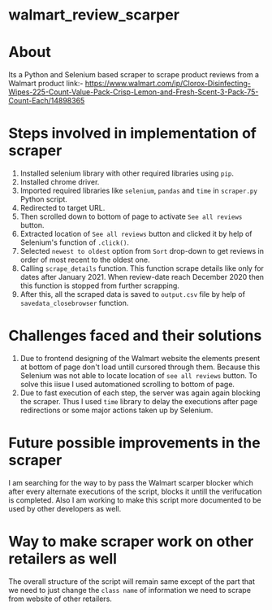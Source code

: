 # walmart_review_scarper

# About
Its a Python and Selenium based scraper to scrape product reviews from a Walmart product link:- https://www.walmart.com/ip/Clorox-Disinfecting-Wipes-225-Count-Value-Pack-Crisp-Lemon-and-Fresh-Scent-3-Pack-75-Count-Each/14898365

# Steps involved in implementation of scraper
1) Installed selenium library with other required libraries using ```pip```.
2) Installed chrome driver.
3) Imported required libraries like ```selenium```, ```pandas``` and ```time``` in ```scraper.py``` Python script. 
4) Redirected to target URL.
5) Then scrolled down to bottom of page to activate ```See all reviews``` button.
6) Extracted location of ```See all reviews``` button and clicked it by help of Selenium's function of ```.click()```.
7) Selected ```newest to oldest``` option from ```Sort``` drop-down to get reviews in order of most recent to the oldest one.
8) Calling ```scrape_details``` function. This function scrape details like only for dates after January 2021. When review-date reach December 2020 then this function is stopped from further scrapping.
9) After this, all the scraped data is saved to ```output.csv``` file by help of ```savedata_closebrowser``` function.

# Challenges faced and their solutions
1) Due to frontend designing of the Walmart website the elements present at bottom of page don't load untill cursored through them. Because this Selenium was not able to locate location of ```see all reviews``` button. To solve this iisue I used automationed scrolling to bottom of page.
2) Due to fast execution of each step, the server was again again blocking the scraper. Thus I used ```time``` library to delay the executions after page redirections or some major actions taken up by Selenium.

# Future possible improvements in the scraper
I am searching for the way to by pass the Walmart scarper blocker which after every alternate executions of the script, blocks it untill the verifucation is completed. Also I am working to make this script more documented to be used by other developers as well.

# Way to make scraper work on other retailers as well
The overall structure of the script will remain same except of the part that we need to just change the ```class name``` of information we need to scrape from website of other retailers.

